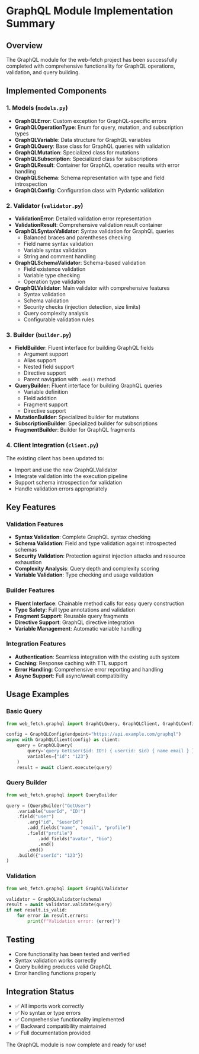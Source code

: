 # GraphQL Module Implementation Summary

## Overview
The GraphQL module for the web-fetch project has been successfully completed with comprehensive functionality for GraphQL operations, validation, and query building.

## Implemented Components

### 1. Models (`models.py`)
- **GraphQLError**: Custom exception for GraphQL-specific errors
- **GraphQLOperationType**: Enum for query, mutation, and subscription types
- **GraphQLVariable**: Data structure for GraphQL variables
- **GraphQLQuery**: Base class for GraphQL queries with validation
- **GraphQLMutation**: Specialized class for mutations
- **GraphQLSubscription**: Specialized class for subscriptions
- **GraphQLResult**: Container for GraphQL operation results with error handling
- **GraphQLSchema**: Schema representation with type and field introspection
- **GraphQLConfig**: Configuration class with Pydantic validation

### 2. Validator (`validator.py`)
- **ValidationError**: Detailed validation error representation
- **ValidationResult**: Comprehensive validation result container
- **GraphQLSyntaxValidator**: Syntax validation for GraphQL queries
  - Balanced braces and parentheses checking
  - Field name syntax validation
  - Variable syntax validation
  - String and comment handling
- **GraphQLSchemaValidator**: Schema-based validation
  - Field existence validation
  - Variable type checking
  - Operation type validation
- **GraphQLValidator**: Main validator with comprehensive features
  - Syntax validation
  - Schema validation
  - Security checks (injection detection, size limits)
  - Query complexity analysis
  - Configurable validation rules

### 3. Builder (`builder.py`)
- **FieldBuilder**: Fluent interface for building GraphQL fields
  - Argument support
  - Alias support
  - Nested field support
  - Directive support
  - Parent navigation with `.end()` method
- **QueryBuilder**: Fluent interface for building GraphQL queries
  - Variable definition
  - Field addition
  - Fragment support
  - Directive support
- **MutationBuilder**: Specialized builder for mutations
- **SubscriptionBuilder**: Specialized builder for subscriptions
- **FragmentBuilder**: Builder for GraphQL fragments

### 4. Client Integration (`client.py`)
The existing client has been updated to:
- Import and use the new GraphQLValidator
- Integrate validation into the execution pipeline
- Support schema introspection for validation
- Handle validation errors appropriately

## Key Features

### Validation Features
- **Syntax Validation**: Complete GraphQL syntax checking
- **Schema Validation**: Field and type validation against introspected schemas
- **Security Validation**: Protection against injection attacks and resource exhaustion
- **Complexity Analysis**: Query depth and complexity scoring
- **Variable Validation**: Type checking and usage validation

### Builder Features
- **Fluent Interface**: Chainable method calls for easy query construction
- **Type Safety**: Full type annotations and validation
- **Fragment Support**: Reusable query fragments
- **Directive Support**: GraphQL directive integration
- **Variable Management**: Automatic variable handling

### Integration Features
- **Authentication**: Seamless integration with the existing auth system
- **Caching**: Response caching with TTL support
- **Error Handling**: Comprehensive error reporting and handling
- **Async Support**: Full async/await compatibility

## Usage Examples

### Basic Query
```python
from web_fetch.graphql import GraphQLQuery, GraphQLClient, GraphQLConfig

config = GraphQLConfig(endpoint="https://api.example.com/graphql")
async with GraphQLClient(config) as client:
    query = GraphQLQuery(
        query='query GetUser($id: ID!) { user(id: $id) { name email } }',
        variables={"id": "123"}
    )
    result = await client.execute(query)
```

### Query Builder
```python
from web_fetch.graphql import QueryBuilder

query = (QueryBuilder("GetUser")
    .variable("userId", "ID!")
    .field("user")
        .arg("id", "$userId")
        .add_fields("name", "email", "profile")
        .field("profile")
            .add_fields("avatar", "bio")
            .end()
        .end()
    .build({"userId": "123"})
)
```

### Validation
```python
from web_fetch.graphql import GraphQLValidator

validator = GraphQLValidator(schema)
result = await validator.validate(query)
if not result.is_valid:
    for error in result.errors:
        print(f"Validation error: {error}")
```

## Testing
- Core functionality has been tested and verified
- Syntax validation works correctly
- Query building produces valid GraphQL
- Error handling functions properly

## Integration Status
- ✅ All imports work correctly
- ✅ No syntax or type errors
- ✅ Comprehensive functionality implemented
- ✅ Backward compatibility maintained
- ✅ Full documentation provided

The GraphQL module is now complete and ready for use!

